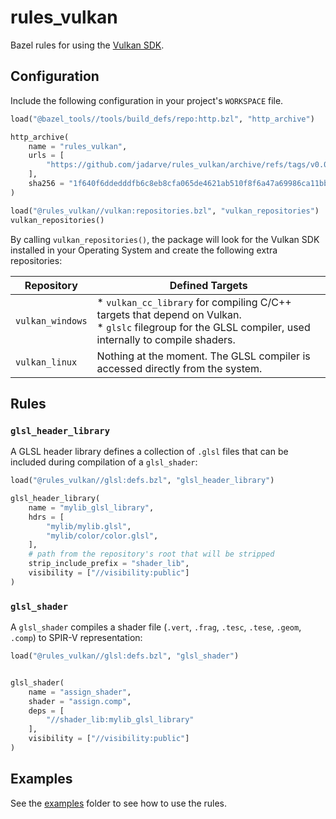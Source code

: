 # rules_vulkan

Bazel rules for using the [Vulkan SDK](https://vulkan.lunarg.com/sdk/home).

## Configuration

Include the following configuration in your project's `WORKSPACE` file.

```python
load("@bazel_tools//tools/build_defs/repo:http.bzl", "http_archive")

http_archive(
    name = "rules_vulkan",
    urls = [
        "https://github.com/jadarve/rules_vulkan/archive/refs/tags/v0.0.1.zip",
    ],
    sha256 = "1f640f6ddedddfb6c8eb8cfa065de4621ab510f8f6a47a69986ca11bb466f061",
)

load("@rules_vulkan//vulkan:repositories.bzl", "vulkan_repositories")
vulkan_repositories()
```

By calling `vulkan_repositories()`, the package will look for the Vulkan SDK installed in your Operating System and create the following extra repositories:

| Repository       | Defined Targets                                                                                                                                              |
|------------------|--------------------------------------------------------------------------------------------------------------------------------------------------------------|
| `vulkan_windows` | * `vulkan_cc_library` for compiling C/C++ targets that depend on Vulkan. <br> * `glslc` filegroup for the GLSL compiler, used internally to compile shaders. |
| `vulkan_linux`   | Nothing at the moment. The GLSL compiler is accessed directly from the system.                                                                               |

## Rules

### `glsl_header_library`

A GLSL header library defines a collection of `.glsl` files that can be included during compilation of a `glsl_shader`:

```python
load("@rules_vulkan//glsl:defs.bzl", "glsl_header_library")

glsl_header_library(
    name = "mylib_glsl_library",
    hdrs = [
        "mylib/mylib.glsl",
        "mylib/color/color.glsl",
    ],
    # path from the repository's root that will be stripped
    strip_include_prefix = "shader_lib",
    visibility = ["//visibility:public"]
)
```

### `glsl_shader`

A `glsl_shader` compiles a shader file (`.vert`, `.frag`, `.tesc`, `.tese`, `.geom`, `.comp`) to SPIR-V representation:

```python
load("@rules_vulkan//glsl:defs.bzl", "glsl_shader")


glsl_shader(
    name = "assign_shader",
    shader = "assign.comp",
    deps = [
        "//shader_lib:mylib_glsl_library"
    ],
    visibility = ["//visibility:public"]
)
```

## Examples

See the [examples](examples) folder to see how to use the rules.
